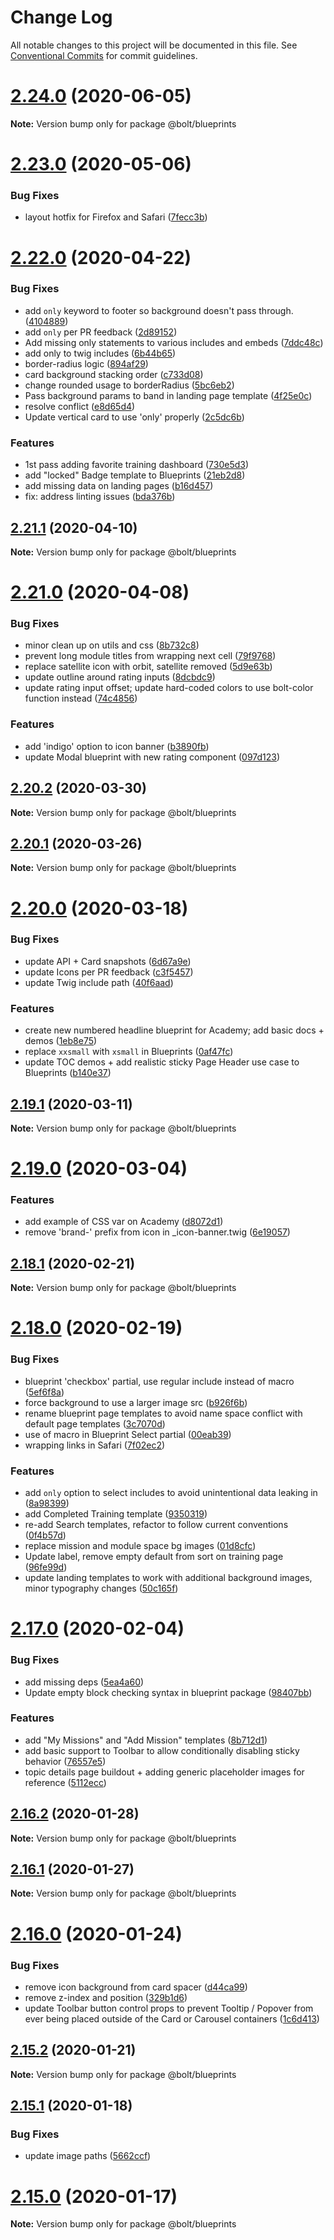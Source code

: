 # Change Log

All notable changes to this project will be documented in this file.
See [Conventional Commits](https://conventionalcommits.org) for commit guidelines.

# [2.24.0](https://github.com/boltdesignsystem/bolt/tree/master/docs-site/src/pages/pattern-lab/_patterns/03-blueprints/compare/v2.23.0...v2.24.0) (2020-06-05)

**Note:** Version bump only for package @bolt/blueprints





# [2.23.0](https://github.com/boltdesignsystem/bolt/tree/master/docs-site/src/pages/pattern-lab/_patterns/03-blueprints/compare/v2.22.1...v2.23.0) (2020-05-06)


### Bug Fixes

* layout hotfix for Firefox and Safari ([7fecc3b](https://github.com/boltdesignsystem/bolt/tree/master/docs-site/src/pages/pattern-lab/_patterns/03-blueprints/commit/7fecc3bc790b8c3081b2ff740cc880ca1efa418c))





# [2.22.0](https://github.com/boltdesignsystem/bolt/tree/master/docs-site/src/pages/pattern-lab/_patterns/03-blueprints/compare/v2.21.1...v2.22.0) (2020-04-22)


### Bug Fixes

* add `only` keyword to footer so background doesn't pass through. ([4104889](https://github.com/boltdesignsystem/bolt/tree/master/docs-site/src/pages/pattern-lab/_patterns/03-blueprints/commit/41048895bb9e1fd7364bc09c7a1cf97d97c419ca))
* add `only` per PR feedback ([2d89152](https://github.com/boltdesignsystem/bolt/tree/master/docs-site/src/pages/pattern-lab/_patterns/03-blueprints/commit/2d89152da9ab15a4f7ebcb9e909b6d1ddf9b4e98))
* Add missing only statements to various includes and embeds ([7ddc48c](https://github.com/boltdesignsystem/bolt/tree/master/docs-site/src/pages/pattern-lab/_patterns/03-blueprints/commit/7ddc48cfe04dedd8564c74633cb2cb7d3298bc64))
* add only to twig includes ([6b44b65](https://github.com/boltdesignsystem/bolt/tree/master/docs-site/src/pages/pattern-lab/_patterns/03-blueprints/commit/6b44b65596863b4de771fd79efd88ed7e5127382))
* border-radius logic ([894af29](https://github.com/boltdesignsystem/bolt/tree/master/docs-site/src/pages/pattern-lab/_patterns/03-blueprints/commit/894af29109d79fdbc9d080055413b3568e0ddd94))
* card background stacking order ([c733d08](https://github.com/boltdesignsystem/bolt/tree/master/docs-site/src/pages/pattern-lab/_patterns/03-blueprints/commit/c733d08567ae77cba718544f363fa4e874bc6df2))
* change rounded usage to borderRadius ([5bc6eb2](https://github.com/boltdesignsystem/bolt/tree/master/docs-site/src/pages/pattern-lab/_patterns/03-blueprints/commit/5bc6eb2c7bdcd3b3429a9d2a2151f4326d7535cc))
* Pass background params to band in landing page template ([4f25e0c](https://github.com/boltdesignsystem/bolt/tree/master/docs-site/src/pages/pattern-lab/_patterns/03-blueprints/commit/4f25e0c415ac1923b0758e99a9037f6bb0620c49))
* resolve conflict ([e8d65d4](https://github.com/boltdesignsystem/bolt/tree/master/docs-site/src/pages/pattern-lab/_patterns/03-blueprints/commit/e8d65d4ecf2db18ac8b3745a4219a381c9067900))
* Update vertical card to use 'only' properly ([2c5dc6b](https://github.com/boltdesignsystem/bolt/tree/master/docs-site/src/pages/pattern-lab/_patterns/03-blueprints/commit/2c5dc6b7da49a5977ef7282338ddfc764340ffc7))


### Features

* 1st pass adding favorite training dashboard ([730e5d3](https://github.com/boltdesignsystem/bolt/tree/master/docs-site/src/pages/pattern-lab/_patterns/03-blueprints/commit/730e5d35bab361e14f550c2f0b78868a66411be9))
* add "locked" Badge template to Blueprints ([21eb2d8](https://github.com/boltdesignsystem/bolt/tree/master/docs-site/src/pages/pattern-lab/_patterns/03-blueprints/commit/21eb2d8b270932b8d86b901f1922658e9cf6a774))
* add missing data on landing pages ([b16d457](https://github.com/boltdesignsystem/bolt/tree/master/docs-site/src/pages/pattern-lab/_patterns/03-blueprints/commit/b16d457e611bba388ac5964879cfce7430c88456))
* fix: address linting issues ([bda376b](https://github.com/boltdesignsystem/bolt/tree/master/docs-site/src/pages/pattern-lab/_patterns/03-blueprints/commit/bda376b61e8943f24e709dd8f3d6e13eb8674027))





## [2.21.1](https://github.com/boltdesignsystem/bolt/tree/master/docs-site/src/pages/pattern-lab/_patterns/03-blueprints/compare/v2.21.0...v2.21.1) (2020-04-10)

**Note:** Version bump only for package @bolt/blueprints





# [2.21.0](https://github.com/boltdesignsystem/bolt/tree/master/docs-site/src/pages/pattern-lab/_patterns/03-blueprints/compare/v2.20.2...v2.21.0) (2020-04-08)


### Bug Fixes

* minor clean up on utils and css ([8b732c8](https://github.com/boltdesignsystem/bolt/tree/master/docs-site/src/pages/pattern-lab/_patterns/03-blueprints/commit/8b732c87721a3fab083cdd48d16351847af31a01))
* prevent long module titles from wrapping next cell ([79f9768](https://github.com/boltdesignsystem/bolt/tree/master/docs-site/src/pages/pattern-lab/_patterns/03-blueprints/commit/79f9768bde42ac527d82a7b541a10f0c1a91f12f))
* replace satellite icon with orbit, satellite removed ([5d9e63b](https://github.com/boltdesignsystem/bolt/tree/master/docs-site/src/pages/pattern-lab/_patterns/03-blueprints/commit/5d9e63b864b5287d40c3430b187b9703c3cdc944))
* update outline around rating inputs ([8dcbdc9](https://github.com/boltdesignsystem/bolt/tree/master/docs-site/src/pages/pattern-lab/_patterns/03-blueprints/commit/8dcbdc961d1a102078c5bfcd6f2ec511aef1e2e9))
* update rating input offset; update hard-coded colors to use bolt-color function instead ([74c4856](https://github.com/boltdesignsystem/bolt/tree/master/docs-site/src/pages/pattern-lab/_patterns/03-blueprints/commit/74c485654e3a1d81df61bd45a7ac25cfd3b63f29))


### Features

* add 'indigo' option to icon banner ([b3890fb](https://github.com/boltdesignsystem/bolt/tree/master/docs-site/src/pages/pattern-lab/_patterns/03-blueprints/commit/b3890fb19d9d02ede89160a03e0a23a6831d3a91))
* update Modal blueprint with new rating component ([097d123](https://github.com/boltdesignsystem/bolt/tree/master/docs-site/src/pages/pattern-lab/_patterns/03-blueprints/commit/097d1236f21cb3f0aeda2ac5776a61b02607d42e))





## [2.20.2](https://github.com/boltdesignsystem/bolt/tree/master/docs-site/src/pages/pattern-lab/_patterns/03-blueprints/compare/v2.20.1...v2.20.2) (2020-03-30)

**Note:** Version bump only for package @bolt/blueprints





## [2.20.1](https://github.com/boltdesignsystem/bolt/tree/master/docs-site/src/pages/pattern-lab/_patterns/03-blueprints/compare/v2.20.0...v2.20.1) (2020-03-26)

**Note:** Version bump only for package @bolt/blueprints





# [2.20.0](https://github.com/boltdesignsystem/bolt/tree/master/docs-site/src/pages/pattern-lab/_patterns/03-blueprints/compare/v2.19.1...v2.20.0) (2020-03-18)


### Bug Fixes

* update API + Card snapshots ([6d67a9e](https://github.com/boltdesignsystem/bolt/tree/master/docs-site/src/pages/pattern-lab/_patterns/03-blueprints/commit/6d67a9e38705252516c444b918a33f97aeb7d8d0))
* update Icons per PR feedback ([c3f5457](https://github.com/boltdesignsystem/bolt/tree/master/docs-site/src/pages/pattern-lab/_patterns/03-blueprints/commit/c3f54575b0bbda56ad60f680bf8052ab648c7ae0))
* update Twig include path ([40f6aad](https://github.com/boltdesignsystem/bolt/tree/master/docs-site/src/pages/pattern-lab/_patterns/03-blueprints/commit/40f6aadcfae4437e3e9cf5e7aab5183ed10cfa7a))


### Features

* create new numbered headline blueprint for Academy; add basic docs + demos ([1eb8e75](https://github.com/boltdesignsystem/bolt/tree/master/docs-site/src/pages/pattern-lab/_patterns/03-blueprints/commit/1eb8e753d0e515165a1bee98b9420f08020e0106))
* replace `xxsmall` with `xsmall` in Blueprints ([0af47fc](https://github.com/boltdesignsystem/bolt/tree/master/docs-site/src/pages/pattern-lab/_patterns/03-blueprints/commit/0af47fc59d830e1989dcf98d189619d6b8bfcfd7))
* update TOC demos + add realistic sticky Page Header use case to Blueprints ([b140e37](https://github.com/boltdesignsystem/bolt/tree/master/docs-site/src/pages/pattern-lab/_patterns/03-blueprints/commit/b140e37be83cf4d0f8ae25cb8255856e0ad6a725))





## [2.19.1](https://github.com/boltdesignsystem/bolt/tree/master/docs-site/src/pages/pattern-lab/_patterns/03-blueprints/compare/v2.19.0...v2.19.1) (2020-03-11)

**Note:** Version bump only for package @bolt/blueprints





# [2.19.0](https://github.com/boltdesignsystem/bolt/tree/master/docs-site/src/pages/pattern-lab/_patterns/03-blueprints/compare/v2.18.1...v2.19.0) (2020-03-04)


### Features

* add example of CSS var on Academy ([d8072d1](https://github.com/boltdesignsystem/bolt/tree/master/docs-site/src/pages/pattern-lab/_patterns/03-blueprints/commit/d8072d145ff626bfff31972126e304fd8316a5d8))
* remove 'brand-' prefix from icon in _icon-banner.twig ([6e19057](https://github.com/boltdesignsystem/bolt/tree/master/docs-site/src/pages/pattern-lab/_patterns/03-blueprints/commit/6e19057a88e9e5c90343899d23dbc6c8b7d819a3))





## [2.18.1](https://github.com/boltdesignsystem/bolt/tree/master/docs-site/src/pages/pattern-lab/_patterns/03-blueprints/compare/v2.18.0...v2.18.1) (2020-02-21)

**Note:** Version bump only for package @bolt/blueprints





# [2.18.0](https://github.com/boltdesignsystem/bolt/tree/master/docs-site/src/pages/pattern-lab/_patterns/03-blueprints/compare/v2.17.1...v2.18.0) (2020-02-19)


### Bug Fixes

* blueprint 'checkbox' partial, use regular include instead of macro ([5ef6f8a](https://github.com/boltdesignsystem/bolt/tree/master/docs-site/src/pages/pattern-lab/_patterns/03-blueprints/commit/5ef6f8ac3cee7b04e04b80cb4b4ae6d34ae932da))
* force background to use a larger image src ([b926f6b](https://github.com/boltdesignsystem/bolt/tree/master/docs-site/src/pages/pattern-lab/_patterns/03-blueprints/commit/b926f6b6356136b4c0a33e4ad026280f1baa1b09))
* rename blueprint page templates to avoid name space conflict with default page templates ([3c7070d](https://github.com/boltdesignsystem/bolt/tree/master/docs-site/src/pages/pattern-lab/_patterns/03-blueprints/commit/3c7070d77546c90248658907dcdee630b4a0beed))
* use of macro in Blueprint Select partial ([00eab39](https://github.com/boltdesignsystem/bolt/tree/master/docs-site/src/pages/pattern-lab/_patterns/03-blueprints/commit/00eab393a7b534cfa91ccaf9e2a68d67711fe54e))
* wrapping links in Safari ([7f02ec2](https://github.com/boltdesignsystem/bolt/tree/master/docs-site/src/pages/pattern-lab/_patterns/03-blueprints/commit/7f02ec2ad946b8da54785ce741d62839b6e951e6))


### Features

* add `only` option to select includes to avoid unintentional data leaking in ([8a98399](https://github.com/boltdesignsystem/bolt/tree/master/docs-site/src/pages/pattern-lab/_patterns/03-blueprints/commit/8a983994299ea67b44c99c2f8f3d7fbb84927f04))
* add Completed Training template ([9350319](https://github.com/boltdesignsystem/bolt/tree/master/docs-site/src/pages/pattern-lab/_patterns/03-blueprints/commit/935031947b42fa062d2e18148668efea42f822be))
* re-add Search templates, refactor to follow current conventions ([0f4b57d](https://github.com/boltdesignsystem/bolt/tree/master/docs-site/src/pages/pattern-lab/_patterns/03-blueprints/commit/0f4b57d06d1f11cc52f2610564af066084ad8880))
* replace mission and module space bg images ([01d8cfc](https://github.com/boltdesignsystem/bolt/tree/master/docs-site/src/pages/pattern-lab/_patterns/03-blueprints/commit/01d8cfc77dcf947ba90835d9a67945089fa542bb))
* Update label, remove empty default from sort on training page ([96fe99d](https://github.com/boltdesignsystem/bolt/tree/master/docs-site/src/pages/pattern-lab/_patterns/03-blueprints/commit/96fe99d66dc2697960588426576bbfcfe988e01e))
* update landing templates to work with additional background images, minor typography changes ([50c165f](https://github.com/boltdesignsystem/bolt/tree/master/docs-site/src/pages/pattern-lab/_patterns/03-blueprints/commit/50c165f3fb6d355d9081d983a5abd70e72351f09))





# [2.17.0](https://github.com/boltdesignsystem/bolt/tree/master/docs-site/src/pages/pattern-lab/_patterns/03-blueprints/compare/v2.16.3...v2.17.0) (2020-02-04)


### Bug Fixes

* add missing deps ([5ea4a60](https://github.com/boltdesignsystem/bolt/tree/master/docs-site/src/pages/pattern-lab/_patterns/03-blueprints/commit/5ea4a608b33c12cac973118ae546c8134d6a18da))
* Update empty block checking syntax in blueprint package ([98407bb](https://github.com/boltdesignsystem/bolt/tree/master/docs-site/src/pages/pattern-lab/_patterns/03-blueprints/commit/98407bb6eda1e676dc2ce368a661e221f44ce9c7))


### Features

* add "My Missions" and "Add Mission" templates ([8b712d1](https://github.com/boltdesignsystem/bolt/tree/master/docs-site/src/pages/pattern-lab/_patterns/03-blueprints/commit/8b712d13e8da52909ede660f8015c9f1345b48f8))
* add basic support to Toolbar to allow conditionally disabling sticky behavior ([76557e5](https://github.com/boltdesignsystem/bolt/tree/master/docs-site/src/pages/pattern-lab/_patterns/03-blueprints/commit/76557e59a7728b9dbfeaf9974ac3077839f370c9))
* topic details page buildout + adding generic placeholder images for reference ([5112ecc](https://github.com/boltdesignsystem/bolt/tree/master/docs-site/src/pages/pattern-lab/_patterns/03-blueprints/commit/5112eccd4e6d892095de0765dd51b9e1ab13f9c0))





## [2.16.2](https://github.com/boltdesignsystem/bolt/tree/master/docs-site/src/pages/pattern-lab/_patterns/03-blueprints/compare/v2.16.1...v2.16.2) (2020-01-28)

**Note:** Version bump only for package @bolt/blueprints





## [2.16.1](https://github.com/boltdesignsystem/bolt/tree/master/docs-site/src/pages/pattern-lab/_patterns/03-blueprints/compare/v2.16.0...v2.16.1) (2020-01-27)

**Note:** Version bump only for package @bolt/blueprints





# [2.16.0](https://github.com/boltdesignsystem/bolt/tree/master/docs-site/src/pages/pattern-lab/_patterns/03-blueprints/compare/v2.15.2...v2.16.0) (2020-01-24)


### Bug Fixes

* remove icon background from card spacer ([d44ca99](https://github.com/boltdesignsystem/bolt/tree/master/docs-site/src/pages/pattern-lab/_patterns/03-blueprints/commit/d44ca99daf9c23de3dbb4a4382d35ad89fd87486))
* remove z-index and position ([329b1d6](https://github.com/boltdesignsystem/bolt/tree/master/docs-site/src/pages/pattern-lab/_patterns/03-blueprints/commit/329b1d6070d9db26ae9cae85ab730f3e4a835974))
* update Toolbar button control props to prevent Tooltip / Popover from ever being placed outside of the Card or Carousel containers ([1c6d413](https://github.com/boltdesignsystem/bolt/tree/master/docs-site/src/pages/pattern-lab/_patterns/03-blueprints/commit/1c6d41369bf02d8537bd9a98089f89715b187525))





## [2.15.2](https://github.com/boltdesignsystem/bolt/tree/master/docs-site/src/pages/pattern-lab/_patterns/03-blueprints/compare/v2.15.1...v2.15.2) (2020-01-21)

**Note:** Version bump only for package @bolt/blueprints





## [2.15.1](https://github.com/boltdesignsystem/bolt/tree/master/docs-site/src/pages/pattern-lab/_patterns/03-blueprints/compare/v2.15.0...v2.15.1) (2020-01-18)


### Bug Fixes

* update image paths ([5662ccf](https://github.com/boltdesignsystem/bolt/tree/master/docs-site/src/pages/pattern-lab/_patterns/03-blueprints/commit/5662ccf57e5ed7374811da697408c14265091099))





# [2.15.0](https://github.com/boltdesignsystem/bolt/tree/master/docs-site/src/pages/pattern-lab/_patterns/03-blueprints/compare/v2.14.3...v2.15.0) (2020-01-17)

**Note:** Version bump only for package @bolt/blueprints
